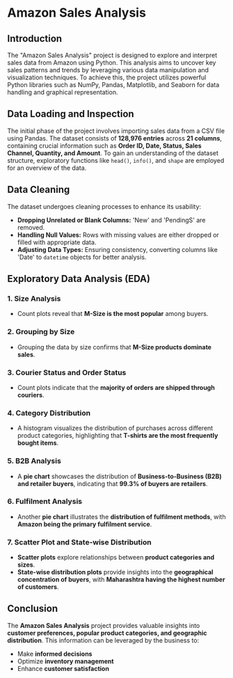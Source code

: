 # Amazon Sales Analysis

## Introduction
The "Amazon Sales Analysis" project is designed to explore and interpret sales data from Amazon using Python. This analysis aims to uncover key sales patterns and trends by leveraging various data manipulation and visualization techniques. To achieve this, the project utilizes powerful Python libraries such as NumPy, Pandas, Matplotlib, and Seaborn for data handling and graphical representation.

## Data Loading and Inspection
The initial phase of the project involves importing sales data from a CSV file using Pandas. The dataset consists of **128,976 entries** across **21 columns**, containing crucial information such as **Order ID, Date, Status, Sales Channel, Quantity, and Amount**. To gain an understanding of the dataset structure, exploratory functions like `head()`, `info()`, and `shape` are employed for an overview of the data.

## Data Cleaning
The dataset undergoes cleaning processes to enhance its usability:
- **Dropping Unrelated or Blank Columns:** 'New' and 'PendingS' are removed.
- **Handling Null Values:** Rows with missing values are either dropped or filled with appropriate data.
- **Adjusting Data Types:** Ensuring consistency, converting columns like 'Date' to `datetime` objects for better analysis.

## Exploratory Data Analysis (EDA)
### 1. Size Analysis
- Count plots reveal that **M-Size is the most popular** among buyers.

### 2. Grouping by Size
- Grouping the data by size confirms that **M-Size products dominate sales**.

### 3. Courier Status and Order Status
- Count plots indicate that the **majority of orders are shipped through couriers**.

### 4. Category Distribution
- A histogram visualizes the distribution of purchases across different product categories, highlighting that **T-shirts are the most frequently bought items**.

### 5. B2B Analysis
- A **pie chart** showcases the distribution of **Business-to-Business (B2B) and retailer buyers**, indicating that **99.3% of buyers are retailers**.

### 6. Fulfilment Analysis
- Another **pie chart** illustrates the **distribution of fulfilment methods**, with **Amazon being the primary fulfilment service**.

### 7. Scatter Plot and State-wise Distribution
- **Scatter plots** explore relationships between **product categories and sizes**.
- **State-wise distribution plots** provide insights into the **geographical concentration of buyers**, with **Maharashtra having the highest number of customers**.

## Conclusion
The **Amazon Sales Analysis** project provides valuable insights into **customer preferences, popular product categories, and geographic distribution**. This information can be leveraged by the business to:
- Make **informed decisions**
- Optimize **inventory management**
- Enhance **customer satisfaction**
